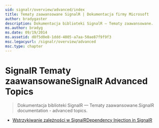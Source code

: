 ```yaml
---
uid: signalr/overview/advanced/index
title: Tematy zaawansowane SignalR | Dokumentacja firmy Microsoft
author: bradygaster
description: Dokumentacja biblioteki SignalR — Tematy zaawansowane.
ms.author: bradyg
ms.date: 09/19/2014
ms.assetid: d8f5d0e8-1ddd-4005-a7aa-50ae87f9f9f3
msc.legacyurl: /signalr/overview/advanced
msc.type: chapter
---
```

<a name="signalr-advanced-topics"></a><span data-ttu-id="34b88-103">SignalR Tematy zaawansowane</span><span class="sxs-lookup"><span data-stu-id="34b88-103">SignalR Advanced Topics</span></span>
====================
> <span data-ttu-id="34b88-104">Dokumentacja biblioteki SignalR — Tematy zaawansowane.</span><span class="sxs-lookup"><span data-stu-id="34b88-104">SignalR documentation - advanced topics.</span></span>


- [<span data-ttu-id="34b88-105">Wstrzykiwanie zależności w SignalR</span><span class="sxs-lookup"><span data-stu-id="34b88-105">Dependency Injection in SignalR</span></span>](dependency-injection.md)
